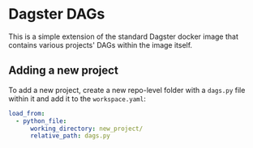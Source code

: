 # Dagster DAGs

This is a simple extension of the standard Dagster docker image that contains various projects' DAGs within the image itself.

## Adding a new project

To add a new project, create a new repo-level folder with a `dags.py` file within it and add it to the `workspace.yaml`:

```yaml
load_from:
  - python_file:
      working_directory: new_project/
      relative_path: dags.py
```
